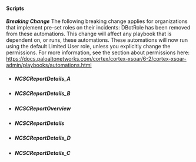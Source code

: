 
#### Scripts
***Breaking Change*** The following breaking change applies for organizations that implement pre-set roles on their incidents:
DBotRole has been removed from these automations. This change will affect any playbook that is dependent on, or runs, these automations.
These automations will now run using the default Limited User role, unless you explicitly change the permissions.
For more information, see the section about permissions here:
https://docs.paloaltonetworks.com/cortex/cortex-xsoar/6-2/cortex-xsoar-admin/playbooks/automations.html
- ##### NCSCReportDetails_A
- ##### NCSCReportDetails_B
- ##### NCSCReportOverview
- ##### NCSCReportDetails
- ##### NCSCReportDetails_D
- ##### NCSCReportDetails_C
